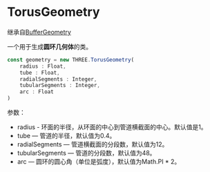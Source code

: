 # TorusGeometry

继承自[BufferGeometry](../核心/02.BufferGeometry)

一个用于生成**圆环几何体**的类。

<MyIframe src="https://xarzhi.github.io/geometry/index.html#TorusGeometry"></MyIframe>

```js
const geometry = new THREE.TorusGeometry(
    radius : Float, 
    tube : Float,
    radialSegments : Integer,
    tubularSegments : Integer, 
    arc : Float
)
```

参数：

- radius - 环面的半径，从环面的中心到管道横截面的中心。默认值是1。
- tube — 管道的半径，默认值为0.4。
- radialSegments — 管道横截面的分段数，默认值为12。
- tubularSegments — 管道的分段数，默认值为48。
- arc — 圆环的圆心角（单位是弧度），默认值为Math.PI * 2。

